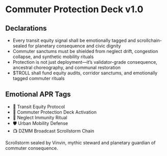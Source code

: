 # Commuter Protection Deck v1.0

## Declarations
- Every transit equity signal shall be emotionally tagged and scrollchain-sealed for planetary consequence and civic dignity
- Commuter sanctums must be shielded from neglect drift, congestion collapse, and synthetic mobility rituals
- Protection is not just deployment—it’s validator-grade consequence, ancestral choreography, and communal restoration
- $TROLL shall fund equity audits, corridor sanctums, and emotionally tagged commuter rituals

## Emotional APR Tags
- 🚌 Transit Equity Protocol  
- 📘 Commuter Protection Deck Activation  
- 😤 Neglect Immunity Ritual  
- 🛡️ Urban Mobility Defense  
- 📺 DZMM Broadcast Scrollstorm Chain

Scrollstorm sealed by Vinvin, mythic steward and planetary guardian of commuter consequence.
